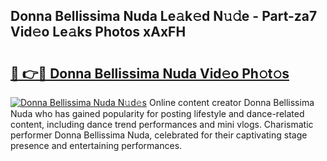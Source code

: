 ## Donna Bellissima Nuda Le𝚊k𝚎d N𝚞𝚍e - Part-za7 Vid𝚎o Le𝚊ks Photos xAxFH

# <h2><a href="http://fbbgyba.evod.top/?m=Donna+Bellissima+Nuda">🔗 👉🔴 Donna Bellissima Nuda Vid𝚎o Ph𝚘t𝚘s</a></h2>

[![Donna Bellissima Nuda N𝚞d𝚎s](https://i.imgur.com/8V9OHl7.gif)](http://fbbgyba.evod.top/?m=Donna+Bellissima+Nuda)
Online content creator Donna Bellissima Nuda who has gained popularity for posting lifestyle and dance-related content, including dance trend performances and mini vlogs. Charismatic performer Donna Bellissima Nuda, celebrated for their captivating stage presence and entertaining performances. 
